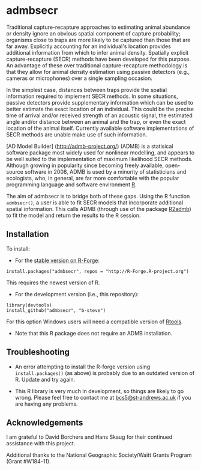 # admbsecr

Traditional capture-recapture approaches to estimating animal abundance or density ignore an obvious spatial component of capture probability; organisms close to traps are more likely to be captured than those that are far away. Explicitly accounting for an individual's location provides additional information from which to infer animal density. Spatially explicit capture-recapture (SECR) methods have been developed for this purpose. An advantage of these over traditional capture-recapture methodology is that they allow for animal density estimation using passive detectors (e.g., cameras or microphones) over a single sampling occasion.

In the simplest case, distances between traps provide the spatial information required to implement SECR methods. In some situations, passive detectors provide supplementary information which can be used to better estimate the exact location of an individual. This could be the precise time of arrival and/or received strength of an acoustic signal, the estimated angle and/or distance between an animal and the trap, or even the exact location of the animal itself. Currently available software implementations of SECR methods are unable make use of such information.

[AD Model Builder] (http://admb-project.org/) (ADMB) is a statisical software package most widely used for nonlinear modelling, and appears to be well suited to the implementation of maximum likelihood SECR methods. Although growing in popularity since becoming freely available, open-source software in 2008, ADMB is used by a minority of statisticians and ecologists, who, in general, are far more comfortable with the popular programming language and software environment [R](http://www.r-project.org).

The aim of admbsecr is to bridge both of these gaps. Using the R function `admbsecr()`, a user is able to fit SECR models that incorporate additional spatial information. This calls ADMB (through use of the package [R2admb](https://github.com/bbolker/R2admb)) to fit the model and return the results to the R session.

## Installation

To install:

* For the [stable version on R-Forge](https://r-forge.r-project.org/projects/admbsecr/):
```
install.packages("admbsecr", repos = "http://R-Forge.R-project.org")
```
This requires the newest version of R.

* For the development version (i.e., this repository):
```
library(devtools)
install_github("admbsecr", "b-steve")
```
For this option Windows users will need a compatible version of [Rtools](http://cran.r-project.org/bin/windows/Rtools/).

* Note that this R package does not require an ADMB installation.

## Troubleshooting

* An error attempting to install the R-forge version using `install.packages()` (as above) is probably due to an outdated version of R. Update and try again.

* This R library is very much in development, so things are likely to go wrong. Please feel free to contact me at bcs5@st-andrews.ac.uk if you are having any problems.

## Acknowledgements

I am grateful to David Borchers and Hans Skaug for their continued assistance with this project.

Additional thanks to the National Geographic Society/Waitt Grants Program (Grant #W184-11).
